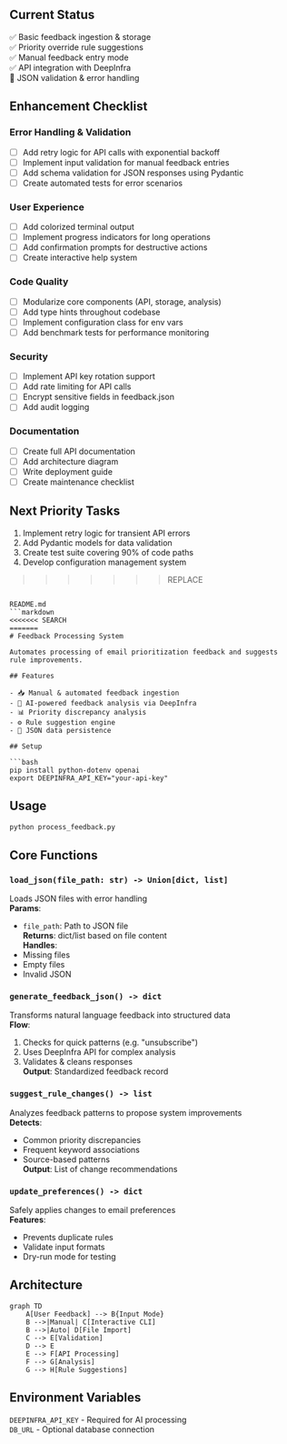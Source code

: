 ## Current Status
✅ Basic feedback ingestion & storage  
✅ Priority override rule suggestions  
✅ Manual feedback entry mode  
✅ API integration with DeepInfra  
🔄 JSON validation & error handling

## Enhancement Checklist

### Error Handling & Validation
- [ ] Add retry logic for API calls with exponential backoff
- [ ] Implement input validation for manual feedback entries
- [ ] Add schema validation for JSON responses using Pydantic
- [ ] Create automated tests for error scenarios

### User Experience
- [ ] Add colorized terminal output
- [ ] Implement progress indicators for long operations
- [ ] Add confirmation prompts for destructive actions
- [ ] Create interactive help system

### Code Quality
- [ ] Modularize core components (API, storage, analysis)
- [ ] Add type hints throughout codebase
- [ ] Implement configuration class for env vars
- [ ] Add benchmark tests for performance monitoring

### Security
- [ ] Implement API key rotation support
- [ ] Add rate limiting for API calls
- [ ] Encrypt sensitive fields in feedback.json
- [ ] Add audit logging

### Documentation
- [ ] Create full API documentation
- [ ] Add architecture diagram
- [ ] Write deployment guide
- [ ] Create maintenance checklist

## Next Priority Tasks
1. Implement retry logic for transient API errors
2. Add Pydantic models for data validation
3. Create test suite covering 90% of code paths
4. Develop configuration management system
>>>>>>> REPLACE
```

README.md
```markdown
<<<<<<< SEARCH
=======
# Feedback Processing System

Automates processing of email prioritization feedback and suggests rule improvements.

## Features

- 📥 Manual & automated feedback ingestion
- 🤖 AI-powered feedback analysis via DeepInfra
- 📊 Priority discrepancy analysis
- ⚙️ Rule suggestion engine
- 💾 JSON data persistence

## Setup

```bash
pip install python-dotenv openai
export DEEPINFRA_API_KEY="your-api-key"
```

## Usage

```bash
python process_feedback.py
```

## Core Functions

### `load_json(file_path: str) -> Union[dict, list]`
Loads JSON files with error handling  
**Params**:  
- `file_path`: Path to JSON file  
**Returns**: dict/list based on file content  
**Handles**:  
- Missing files  
- Empty files  
- Invalid JSON  

### `generate_feedback_json() -> dict`
Transforms natural language feedback into structured data  
**Flow**:  
1. Checks for quick patterns (e.g. "unsubscribe")  
2. Uses DeepInfra API for complex analysis  
3. Validates & cleans responses  
**Output**: Standardized feedback record

### `suggest_rule_changes() -> list`
Analyzes feedback patterns to propose system improvements  
**Detects**:  
- Common priority discrepancies  
- Frequent keyword associations  
- Source-based patterns  
**Output**: List of change recommendations

### `update_preferences() -> dict`
Safely applies changes to email preferences  
**Features**:  
- Prevents duplicate rules  
- Validate input formats  
- Dry-run mode for testing

## Architecture

```mermaid
graph TD
    A[User Feedback] --> B{Input Mode}
    B -->|Manual| C[Interactive CLI]
    B -->|Auto| D[File Import]
    C --> E[Validation]
    D --> E
    E --> F[API Processing]
    F --> G[Analysis]
    G --> H[Rule Suggestions]
```

## Environment Variables
`DEEPINFRA_API_KEY` - Required for AI processing  
`DB_URL` - Optional database connection  

